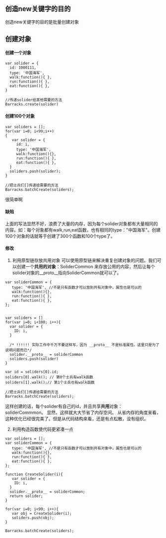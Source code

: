 
## 创造new关键字的目的
创造new关键字的目的是批量创建对象

## 创建对象
#### 创建一个对象
```
var solider = {
  id: 1000111, 
  type: '中国海军',
  walk:function(){ },
  run:function(){ },
  eat:function(){ },
}

//传递solider给其他需要的方法
Barracks.create(solider)

```

#### 创建100个对象
```
var soliders = [];
for(var i=0; i<99;i++)
{
   var solider = {
     id: i, 
     type: '中国海军',
     walk:function(){},
     run:function(){ },
     eat:function(){ },  
  }
  soliders.push(solider);
}
  
//把士兵们[]传递给需要的方法
Barracks.batchCreate(soliders);

```

很简单啊

#### 缺陷
上面的写法显然不好，浪费了大量的内存，因为每个solider对象都有大量相同的内容。如：每个对象都有walk,run,eat函数，也有相同的type："中国海军"。创建100个对象的话就等于创建了300个函数和100个type了。

#### 修改

1. 利用原型链存放共用对象
可以使用原型链来解决重复创建对象的问题。我们可以创建一个**共用的对象**：SoliderCommon 来存放公用的内容，然后让每个solider对象的__proto__指向SoliderCommon就可以了。

```
var soliderCommon = {
   type: '中国海军', //不是只有函数才可以放到共有对象中，属性也是可以的
   walk:function(){},
   run:function(){ },
   eat:function(){ }, 
};


var soliders = []
for(var i=0; i<100; i++){
  var solider = {
    ID: i, 
  }
   
  /* !!!!!! 实际工作中千万不要这样写，因为 __proto__ 不是标准属性。这里只是为了说明问题而已*/
  solider.__proto__ = soliderCommon 
  soliders.push(solider)
}

var id = soliders[0].id;
soliders[0].walk(); // 第0个士兵有walk函数
soliders[1].walk();// 第1个士兵也有walk函数

//把士兵们[]传递给需要的方法
Barracks.batchCreate(soliders);

```

这样创建的话，每个solider有自己的id，并且共享**共用**对象：soliderCommmon。 显然，这样就大大节省了内存空间。 
从省内存的角度来看，这种优化已经很完美了。但是从代码结构来看，还是有点松散，没有组织。


2. 利用构造函数使代码更紧凑一点

```
var soliders = [];
var soliderCommon = {
   type: '中国海军', //不是只有函数才可以放到共有对象中，属性也是可以的
   walk:function(){},
   run:function(){ },
   eat:function(){ }, 
};

function CreateSolider(i){
   var solider = {
    ID: i, 
  }
  solider.__proto__ = soliderCommon;
  return solider;
}

for(var i=0; i<99; i++){
   var obj = CreateSolider(i);
   soliders.push(obj);
}

Barracks.batchCreate(soliders);

```














